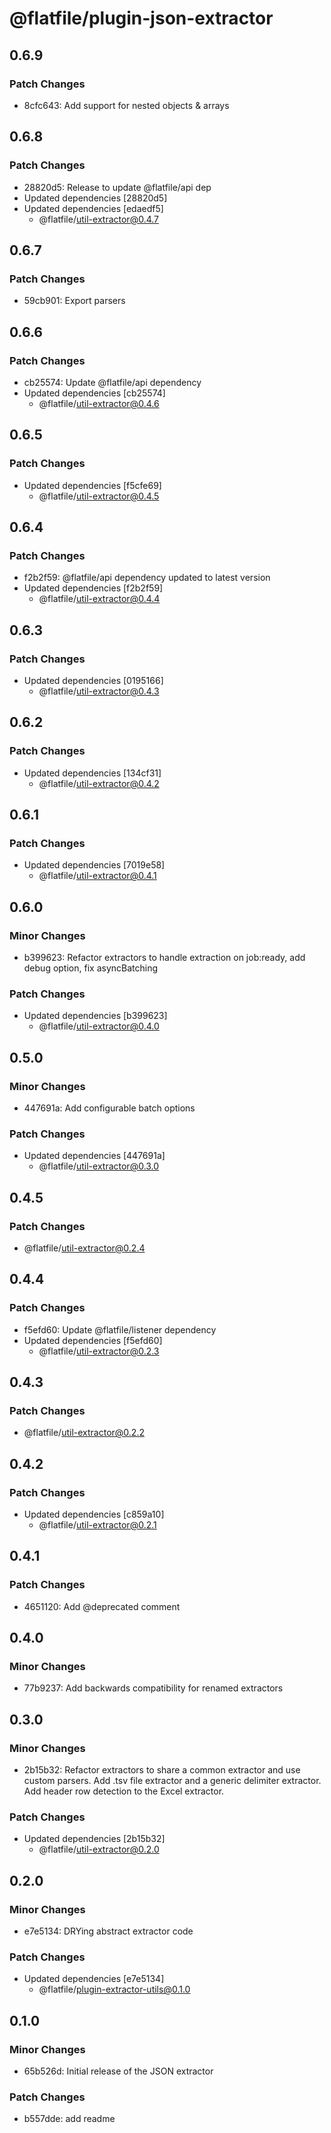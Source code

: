 # @flatfile/plugin-json-extractor

## 0.6.9

### Patch Changes

- 8cfc643: Add support for nested objects & arrays

## 0.6.8

### Patch Changes

- 28820d5: Release to update @flatfile/api dep
- Updated dependencies [28820d5]
- Updated dependencies [edaedf5]
  - @flatfile/util-extractor@0.4.7

## 0.6.7

### Patch Changes

- 59cb901: Export parsers

## 0.6.6

### Patch Changes

- cb25574: Update @flatfile/api dependency
- Updated dependencies [cb25574]
  - @flatfile/util-extractor@0.4.6

## 0.6.5

### Patch Changes

- Updated dependencies [f5cfe69]
  - @flatfile/util-extractor@0.4.5

## 0.6.4

### Patch Changes

- f2b2f59: @flatfile/api dependency updated to latest version
- Updated dependencies [f2b2f59]
  - @flatfile/util-extractor@0.4.4

## 0.6.3

### Patch Changes

- Updated dependencies [0195166]
  - @flatfile/util-extractor@0.4.3

## 0.6.2

### Patch Changes

- Updated dependencies [134cf31]
  - @flatfile/util-extractor@0.4.2

## 0.6.1

### Patch Changes

- Updated dependencies [7019e58]
  - @flatfile/util-extractor@0.4.1

## 0.6.0

### Minor Changes

- b399623: Refactor extractors to handle extraction on job:ready, add debug option, fix asyncBatching

### Patch Changes

- Updated dependencies [b399623]
  - @flatfile/util-extractor@0.4.0

## 0.5.0

### Minor Changes

- 447691a: Add configurable batch options

### Patch Changes

- Updated dependencies [447691a]
  - @flatfile/util-extractor@0.3.0

## 0.4.5

### Patch Changes

- @flatfile/util-extractor@0.2.4

## 0.4.4

### Patch Changes

- f5efd60: Update @flatfile/listener dependency
- Updated dependencies [f5efd60]
  - @flatfile/util-extractor@0.2.3

## 0.4.3

### Patch Changes

- @flatfile/util-extractor@0.2.2

## 0.4.2

### Patch Changes

- Updated dependencies [c859a10]
  - @flatfile/util-extractor@0.2.1

## 0.4.1

### Patch Changes

- 4651120: Add @deprecated comment

## 0.4.0

### Minor Changes

- 77b9237: Add backwards compatibility for renamed extractors

## 0.3.0

### Minor Changes

- 2b15b32: Refactor extractors to share a common extractor and use custom parsers. Add .tsv file extractor and a generic delimiter extractor. Add header row detection to the Excel extractor.

### Patch Changes

- Updated dependencies [2b15b32]
  - @flatfile/util-extractor@0.2.0

## 0.2.0

### Minor Changes

- e7e5134: DRYing abstract extractor code

### Patch Changes

- Updated dependencies [e7e5134]
  - @flatfile/plugin-extractor-utils@0.1.0

## 0.1.0

### Minor Changes

- 65b526d: Initial release of the JSON extractor

### Patch Changes

- b557dde: add readme
